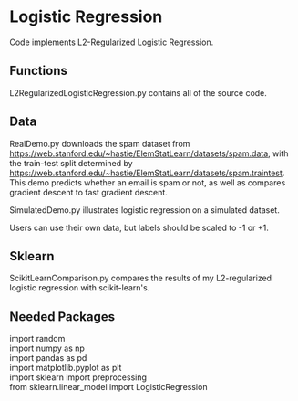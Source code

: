 # Logistic Regression
Code implements L2-Regularized Logistic Regression.

## Functions
L2RegularizedLogisticRegression.py contains all of the source code.

## Data
RealDemo.py downloads the spam dataset from https://web.stanford.edu/~hastie/ElemStatLearn/datasets/spam.data, with the train-test split determined by https://web.stanford.edu/~hastie/ElemStatLearn/datasets/spam.traintest. This demo predicts whether an email is spam or not, as well as compares gradient descent to fast gradient descent.

SimulatedDemo.py illustrates logistic regression on a simulated dataset. 

Users can use their own data, but labels should be scaled to -1 or +1.

## Sklearn
ScikitLearnComparison.py compares the results of my L2-regularized logistic regression with scikit-learn's.

## Needed Packages
import random<br/>
import numpy as np<br/>
import pandas as pd<br/>
import matplotlib.pyplot as plt<br/>
import sklearn import preprocessing<br/>
from sklearn.linear_model import LogisticRegression
